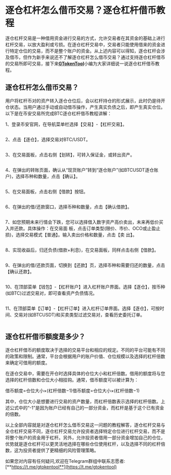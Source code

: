 # 逐仓杠杆怎么借币交易？逐仓杠杆借币教程

逐仓杠杆交易是一种借用资金进行交易的方式，允许交易者在其资金的基础上进行杠杆交易，以放大盈利或亏损。在逐仓杠杆交易中，交易者只能使用借来的资金进行特定仓位的交易，而不是整个账户的资金。从上述内容可以得知，逐仓杠杆会涉及借币，但作为新手来说还不了解逐仓杠杆怎么借币交易？通过支持逐仓杠杆借币的交易所即可交易，接下来[**GTokenTool**](https://docs.gtokentool.com/)小编为大家详细说一说逐仓杠杆借币教程。

## 逐仓杠杆怎么借币交易？

用户将杠杆币对的资产转入逐仓仓位后，会以杠杆持仓的形式展示，此时仍是待开仓状态。当用户通过手动或自动借币操作，产生真实负债之后，即产生真实仓位。以下是在币安交易所完成BTC逐仓杠杆借币教程讲解：

1、登录币安官网，在导航菜单栏选择【交易】-【杠杆交易】。

<figure><img src="../../.gitbook/assets/1 (56).png" alt=""><figcaption></figcaption></figure>

2、点击【逐仓】，选择交易对BTC/USDT。

<figure><img src="../../.gitbook/assets/1 (57).png" alt=""><figcaption></figcaption></figure>

3、在交易面板，点击右侧【划转】，可转入保证金，或转出资产。

<figure><img src="../../.gitbook/assets/1 (58).png" alt=""><figcaption></figcaption></figure>

4、在弹出的转账页面，确认从“现货账户”转到“逐仓账户”(如BTCUSDT逐仓账户)，选择币种和数量，点击【确认】。

<figure><img src="../../.gitbook/assets/1 (59).png" alt=""><figcaption></figcaption></figure>

5、在交易面板，点击右侧【借款】按钮。

<figure><img src="../../.gitbook/assets/1 (60).png" alt=""><figcaption></figcaption></figure>

6、在弹出的借/还款窗口，选择币种和数量，点击【确认借款】。

<figure><img src="../../.gitbook/assets/1 (61).png" alt=""><figcaption></figcaption></figure>

7、如您预期未来行情会下跌，您可以选择借入数字资产高价卖出，未来再低价买入并还款。具体操作：在交易面板，点击订单类型(限价、市价、OCO或止盈止损)，选择交易模式【普通】。输入卖出价格和数量，点击【卖出】。

<figure><img src="../../.gitbook/assets/1 (62).png" alt=""><figcaption></figcaption></figure>

8、实现收益后，归还负债(借款+利息)，在交易面板，同样点击右侧【借款】。

<figure><img src="../../.gitbook/assets/1 (63).png" alt=""><figcaption></figcaption></figure>

9、在弹出的借/还款页面，切换到【还款】页，选择币种和需要归还的数量，点击【确认还款】。

<figure><img src="../../.gitbook/assets/1 (64).png" alt=""><figcaption></figcaption></figure>

10、在顶部菜单【钱包】-【杠杆账户】进入杠杆账户界面。选择【逐仓】，按币种(如BTC)过滤交易对，即可查看资产负债情况。

<figure><img src="../../.gitbook/assets/1 (65).png" alt=""><figcaption></figcaption></figure>

11、在顶部菜单【订单】-【杠杆订单】进入杠杆订单界面。选择【逐仓】，可按时间、交易对(如BTCUSDT)和买卖类型过滤交易对，查看历史委托订单。

<figure><img src="../../.gitbook/assets/1 (66).png" alt=""><figcaption></figcaption></figure>

## 逐仓杠杆借币额度是多少？

逐仓杠杆借币的额度取决于选择的交易平台和相应的规定。不同的平台可能有不同的政策和限制。通常，平台会根据用户的账户价值、仓位规模以及选择的杠杆倍数来确定可借用的额度。

在逐仓交易中，需要在开仓时选择具体的仓位大小和杠杆倍数。借用的额度将与您选择的杠杆倍数和仓位大小相挂钩。通常，借币额度可以被计算为：

借币额度=仓位大小×(杠杆倍数−1)借币额度=仓位大小×(杠杆倍数−1)

其中，仓位大小是想要进行交易的资产数量，而杠杆倍数表示选择的杠杆倍数。上述公式中的“-1”是因为账户已经有自己的一部分资金，而杠杆是基于这个已有资金的倍数。

以上全部内容就是对逐仓杠杆怎么借币交易这一问题的教程解答，逐仓杠杆交易与全仓杠杆交易不同，逐仓杠杆交易允许投资者选择特定仓位进行杠杆交易，而不是将整个账户的资金用于杠杆。另外，允许投资者借用一部分资金增加自己的仓位，优势就是逐仓杠杆可以更灵活地选择在哪些仓位使用杠杆，以及选择不同的杠杆倍数，这为投资者提供了更精细的风险管理策略。

如果您对内容有任何疑问,欢迎在Telegram群组中联系志愿者: [**https://t.me/gtokentool**](https://t.me/gtokentool)
